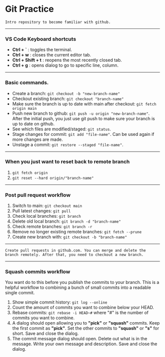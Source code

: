 # Git Practice
    Intro repository to become familiar with github.
---
### VS Code Keyboard shortcuts
- **Ctrl + `** : toggles the terminal.
- **Ctrl + w** : closes the current editor tab.
- **Ctrl + Shift + t** : reopens the most recently closed tab.
- **Ctrl + g** : opens dialog to go to specific line, column.
---
### Basic commands.
- Create a branch: `git checkout -b "new-branch-name"`
- Checkout existing branch: `git checkout "branch-name"`
- Make sure the branch is up to date with main after checkout:
`git fetch origin main`
- Push new branch to github: `git push -u origin "new-branch-name"`.
After the initial push, you just use git push to make sure your branch
is up to date on github.
- See which files are modified/staged: `git status`.
- Stage changes for commit: `git add "file-name"`.
Can be used again if more changes are made.
- Unstage a commit: `git restore --staged "file-name"`.
---
### When you just want to reset back to remote branch
1. `git fetch origin`
2. `git reset --hard origin/"branch-name"`
---
### Post pull request workflow
1. Switch to main: `git checkout main`
2. Pull latest changes: `git pull`
3. Check local branches: `git branch`
4. Delete old local branch: `git branch -d "branch-name"`
5. Check remote branches: `git branch -r`
6. Remove no longer existing remote branches: `git fetch --prune`
7. Create new branch with: `git checkout -b "branch-name"`
---
    Create pull requests in github.com. You can merge and delete the
    branch remotely. After that, you need to checkout a new branch.
---
### Squash commits workflow
You want do to this before you publish the commits to your branch.
This is a helpful workflow to combining a bunch of small commits
into a readable single commit.
1. Show simple commit history: `git log --online`
2. Count the amount of commits you want to combine below your HEAD.
3. Rebase commits: `git rebase -i HEAD~#` where "#" is the number of
commits you want to combine.
4. A dialog should open allowing you to **"pick"** or **"squash"** commits.
Keep the first commit as **"pick"**. Set the other commits to 
**"squash"** or **"s"** for short. Save and close the dialog.
5. The commit message dialog should open. Delete out what is in the 
message. Write your own message and description. Save and close the
dialog.